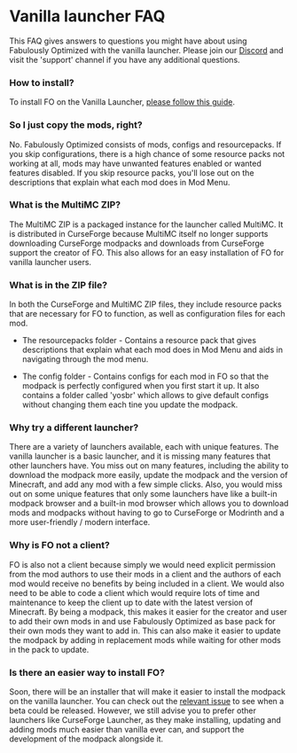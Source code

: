 # Vanilla launcher FAQ


This FAQ gives answers to questions you might have about using Fabulously Optimized with the vanilla launcher. Please join our [Discord](https://discord.gg/yxaXtaQqdB) and visit the 'support' channel if you have any additional questions. 

### How to install?

To install FO on the Vanilla Launcher, [please follow this guide](https://fabulously-optimized.gitbook.io/modpack/readme/install-instructions#minecraft-launcher-vanilla).

### So I just copy the mods, right?

No. Fabulously Optimized consists of mods, configs and resourcepacks. If you skip configurations, there is a high chance of some resource packs not working at all, mods may have unwanted features enabled or wanted features disabled. If you skip resource packs, you'll lose out on the descriptions that explain what each mod does in Mod Menu.

### What is the MultiMC ZIP?

The MultiMC ZIP is a packaged instance for the launcher called MultiMC. It is distributed in CurseForge because MultiMC itself no longer supports downloading CurseForge modpacks and downloads from CurseForge support the creator of FO. This also allows for an easy installation of FO for vanilla launcher users.

### What is in the ZIP file?

In both the CurseForge and MultiMC ZIP files, they include resource packs that are necessary for FO to function, as well as configuration files for each mod. 

- The resourcepacks folder - Contains a resource pack that gives descriptions that explain what each mod does in Mod Menu and aids in navigating through the mod menu.

- The config folder - Contains configs for each mod in FO so that the modpack is perfectly configured when you first start it up. It also contains a folder called 'yosbr' which allows to give default configs without changing them each tine you update the modpack.

### Why try a different launcher?

There are a variety of launchers available, each with unique features. The vanilla launcher is a basic launcher, and it is missing many features that other launchers have. You miss out on many features, including the ability to download the modpack more easily, update the modpack and the version of Minecraft, and add any mod with a few simple clicks. Also, you would miss out on some unique features that only some launchers have like a built-in modpack browser and a built-in mod browser which allows you to download mods and modpacks without having to go to CurseForge or Modrinth and a more user-friendly / modern interface.

### Why is FO not a client?

FO is also not a client because simply we would need explicit permission from the mod authors to use their mods in a client and the authors of each mod would receive no benefits by being included in a client. We would also need to be able to code a client which would require lots of time and maintenance to keep the client up to date with the latest version of Minecraft. By being a modpack, this makes it easier for the creator and user to add their own mods in and use Fabulously Optimized as base pack for their own mods they want to add in. This can also make it easier to update the modpack by adding in replacement mods while waiting for other mods in the pack to update.

### Is there an easier way to install FO?

Soon, there will be an installer that will make it easier to install the modpack on the vanilla launcher. You can check out the [relevant issue](https://github.com/Fabulously-Optimized/fabulously-optimized/issues/110) to see when a beta could be released. However, we still advise you to prefer other launchers like CurseForge Launcher, as they make installing, updating and adding mods much easier than vanilla ever can, and support the development of the modpack alongside it.